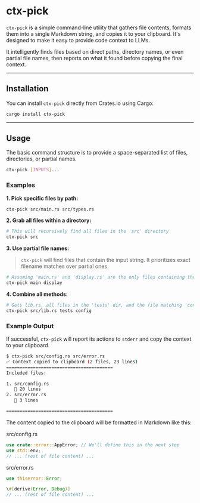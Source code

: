 # ctx-pick

[](https://www.google.com/search?q=https://crates.io/crates/ctx-pick)
[](https://opensource.org/licenses/MIT)

`ctx-pick` is a simple command-line utility that gathers file contents, formats them into a single Markdown string, and copies it to your clipboard. It's designed to make it easy to provide code context to LLMs.

It intelligently finds files based on direct paths, directory names, or even partial file names, then reports on what it found before copying the final context.

---

## Installation

You can install `ctx-pick` directly from Crates.io using Cargo:

```sh
cargo install ctx-pick
```

---

## Usage

The basic command structure is to provide a space-separated list of files, directories, or partial names.

```sh
ctx-pick [INPUTS]...
```

### Examples

**1. Pick specific files by path:**

```sh
ctx-pick src/main.rs src/types.rs
```

**2. Grab all files within a directory:**

```sh
# This will recursively find all files in the 'src' directory
ctx-pick src
```

**3. Use partial file names:**

> `ctx-pick` will find files that contain the input string. It prioritizes exact filename matches over partial ones.

```sh
# Assuming 'main.rs' and 'display.rs' are the only files containing these strings
ctx-pick main display
```

**4. Combine all methods:**

```sh
# Gets lib.rs, all files in the 'tests' dir, and the file matching 'config'
ctx-pick src/lib.rs tests config
```

### Example Output

If successful, `ctx-pick` will report its actions to `stderr` and copy the context to your clipboard.

```sh
$ ctx-pick src/config.rs src/error.rs
✅ Context copied to clipboard (2 files, 23 lines)
========================================
Included files:

1. src/config.rs
   📄 20 lines
2. src/error.rs
   📄 3 lines

========================================
```

The content copied to the clipboard will be formatted in Markdown like this:

src/config.rs

```rust
use crate::error::AppError; // We'll define this in the next step
use std::env;
// ... (rest of file content) ...
```

src/error.rs

```rust
use thiserror::Error;

\#[derive(Error, Debug)]
// ... (rest of file content) ...
```
